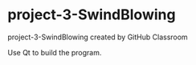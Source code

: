 # project-3-SwindBlowing
project-3-SwindBlowing created by GitHub Classroom

Use Qt to build the program.
